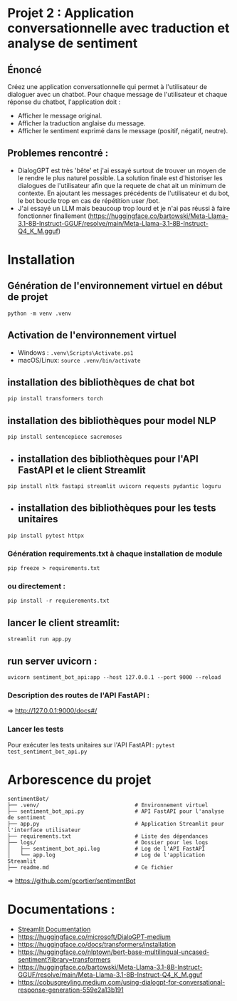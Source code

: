 # Projet 2 : Application conversationnelle avec traduction et analyse de sentiment

## Énoncé
Créez une application conversationnelle qui permet à l'utilisateur de dialoguer avec un chatbot. Pour chaque message de l'utilisateur et chaque réponse du chatbot, l'application doit :
- Afficher le message original.
- Afficher la traduction anglaise du message.
- Afficher le sentiment exprimé dans le message (positif, négatif, neutre).


## Problemes rencontré :
- DialogGPT est très 'bête' et j'ai essayé surtout de trouver un moyen de le rendre le plus naturel possible.
La solution finale est d'historiser les dialogues de l'utilisateur  afin que la requete de chat ait un minimum de contexte. En ajoutant les messages précédents de l'utilisateur et du bot, le bot boucle trop en cas de répétition user /bot.
- J'ai essayé un LLM mais beaucoup trop lourd et je n'ai pas réussi à faire fonctionner finallement
(https://huggingface.co/bartowski/Meta-Llama-3.1-8B-Instruct-GGUF/resolve/main/Meta-Llama-3.1-8B-Instruct-Q4_K_M.gguf)

# Installation
## Génération de l'environnement virtuel en début de projet
`python -m venv .venv`

## Activation de l'environnement virtuel
- Windows :  `.venv\Scripts\Activate.ps1`
- macOS/Linux: `source .venv/bin/activate`

## installation des bibliothèques de chat bot
`pip install transformers torch`
## installation des bibliothèques pour model NLP
`pip install sentencepiece sacremoses`
- ## installation des bibliothèques pour l'API FastAPI et le client Streamlit
`pip install nltk fastapi streamlit uvicorn requests pydantic loguru`
- ## installation des bibliothèques pour les tests unitaires
`pip install pytest httpx`

### Génération requirements.txt à chaque installation de module
`pip freeze > requirements.txt`

### ou directement : 
`pip install -r requierements.txt`

## lancer le client streamlit:
`streamlit run app.py`

## run server uvicorn :
`uvicorn sentiment_bot_api:app --host 127.0.0.1 --port 9000 --reload`

### Description des routes de l'API FastAPI :
=> http://127.0.0.1:9000/docs#/

### Lancer les tests
Pour exécuter les tests unitaires sur l'API FastAPI :
`pytest test_sentiment_bot_api.py`

# Arborescence du projet

```
sentimentBot/
├── .venv/                              # Environnement virtuel 
├── sentiment_bot_api.py                # API FastAPI pour l'analyse de sentiment
├── app.py                              # Application Streamlit pour l'interface utilisateur
├── requirements.txt                    # Liste des dépendances
├── logs/                               # Dossier pour les logs
│   ├── sentiment_bot_api.log           # Log de l'API FastAPI
│   └── app.log                         # Log de l'application Streamlit
├── readme.md                           # Ce fichier
```

=> https://github.com/gcortier/sentimentBot

# Documentations :
- [Streamlit Documentation](https://docs.streamlit.io/) 
- https://huggingface.co/microsoft/DialoGPT-medium
- https://huggingface.co/docs/transformers/installation
- https://huggingface.co/nlptown/bert-base-multilingual-uncased-sentiment?library=transformers
- https://huggingface.co/bartowski/Meta-Llama-3.1-8B-Instruct-GGUF/resolve/main/Meta-Llama-3.1-8B-Instruct-Q4_K_M.gguf
- https://cobusgreyling.medium.com/using-dialogpt-for-conversational-response-generation-559e2a13b191